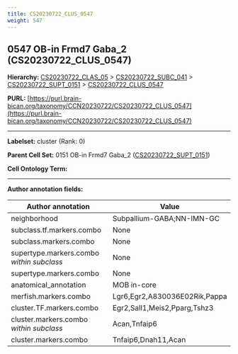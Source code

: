 ```yaml
---
title: CS20230722_CLUS_0547
weight: 547
---
```

## 0547 OB-in Frmd7 Gaba_2 (CS20230722_CLUS_0547)
<b>Hierarchy: </b>
[CS20230722_CLAS_05](../CS20230722_CLAS_05) >
[CS20230722_SUBC_041](../CS20230722_SUBC_041) >
[CS20230722_SUPT_0151](../CS20230722_SUPT_0151) >
[CS20230722_CLUS_0547](../CS20230722_CLUS_0547)

**PURL:** [https://purl.brain-bican.org/taxonomy/CCN20230722/CS20230722_CLUS_0547](https://purl.brain-bican.org/taxonomy/CCN20230722/CS20230722_CLUS_0547)

---


**Labelset:** cluster (Rank: 0)

**Parent Cell Set:** 0151 OB-in Frmd7 Gaba_2 ([CS20230722_SUPT_0151](../CS20230722_SUPT_0151))



**Cell Ontology Term:** 

[MARKER GENES.]: #


---

[TRANSFERRED ANNOTATIONS.]: #


[AUTHOR ANNOTATION FIELDS.]: #


**Author annotation fields:**

| Author annotation | Value |
|-------------------|-------|
|neighborhood|Subpallium-GABA;NN-IMN-GC|
|subclass.tf.markers.combo|None|
|subclass.markers.combo|None|
|supertype.markers.combo _within subclass_|None|
|supertype.markers.combo|None|
|anatomical_annotation|MOB in-core|
|merfish.markers.combo|Lgr6,Egr2,A830036E02Rik,Pappa|
|cluster.TF.markers.combo|Egr2,Sall1,Meis2,Pparg,Tshz3|
|cluster.markers.combo _within subclass_|Acan,Tnfaip6|
|cluster.markers.combo|Tnfaip6,Dnah11,Acan|
